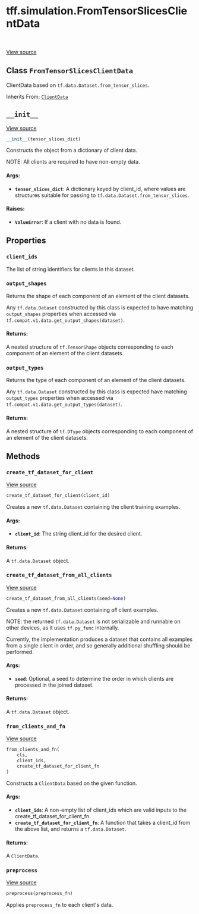 <div itemscope itemtype="http://developers.google.com/ReferenceObject">
<meta itemprop="name" content="tff.simulation.FromTensorSlicesClientData" />
<meta itemprop="path" content="Stable" />
<meta itemprop="property" content="client_ids"/>
<meta itemprop="property" content="output_shapes"/>
<meta itemprop="property" content="output_types"/>
<meta itemprop="property" content="__init__"/>
<meta itemprop="property" content="create_tf_dataset_for_client"/>
<meta itemprop="property" content="create_tf_dataset_from_all_clients"/>
<meta itemprop="property" content="from_clients_and_fn"/>
<meta itemprop="property" content="preprocess"/>
</div>

# tff.simulation.FromTensorSlicesClientData

<table class="tfo-notebook-buttons tfo-api" align="left">
</table>

<a target="_blank" href="http://github.com/tensorflow/federated/tree/master/tensorflow_federated/python/simulation/from_tensor_slices_client_data.py">View
source</a>

## Class `FromTensorSlicesClientData`

ClientData based on `tf.data.Dataset.from_tensor_slices`.

Inherits From: [`ClientData`](../../tff/simulation/ClientData.md)

<!-- Placeholder for "Used in" -->

<h2 id="__init__"><code>__init__</code></h2>

<a target="_blank" href="http://github.com/tensorflow/federated/tree/master/tensorflow_federated/python/simulation/from_tensor_slices_client_data.py">View
source</a>

```python
__init__(tensor_slices_dict)
```

Constructs the object from a dictionary of client data.

NOTE: All clients are required to have non-empty data.

#### Args:

*   <b>`tensor_slices_dict`</b>: A dictionary keyed by client_id, where values
    are structures suitable for passing to `tf.data.Dataset.from_tensor_slices`.

#### Raises:

*   <b>`ValueError`</b>: If a client with no data is found.

## Properties

<h3 id="client_ids"><code>client_ids</code></h3>

The list of string identifiers for clients in this dataset.

<h3 id="output_shapes"><code>output_shapes</code></h3>

Returns the shape of each component of an element of the client datasets.

Any `tf.data.Dataset` constructed by this class is expected to have matching
`output_shapes` properties when accessed via
`tf.compat.v1.data.get_output_shapes(dataset)`.

#### Returns:

A nested structure of `tf.TensorShape` objects corresponding to each component
of an element of the client datasets.

<h3 id="output_types"><code>output_types</code></h3>

Returns the type of each component of an element of the client datasets.

Any `tf.data.Dataset` constructed by this class is expected have matching
`output_types` properties when accessed via
`tf.compat.v1.data.get_output_types(dataset)`.

#### Returns:

A nested structure of `tf.DType` objects corresponding to each component of an
element of the client datasets.

## Methods

<h3 id="create_tf_dataset_for_client"><code>create_tf_dataset_for_client</code></h3>

<a target="_blank" href="http://github.com/tensorflow/federated/tree/master/tensorflow_federated/python/simulation/from_tensor_slices_client_data.py">View
source</a>

```python
create_tf_dataset_for_client(client_id)
```

Creates a new `tf.data.Dataset` containing the client training examples.

#### Args:

*   <b>`client_id`</b>: The string client_id for the desired client.

#### Returns:

A `tf.data.Dataset` object.

<h3 id="create_tf_dataset_from_all_clients"><code>create_tf_dataset_from_all_clients</code></h3>

<a target="_blank" href="http://github.com/tensorflow/federated/tree/master/tensorflow_federated/python/simulation/client_data.py">View
source</a>

```python
create_tf_dataset_from_all_clients(seed=None)
```

Creates a new `tf.data.Dataset` containing _all_ client examples.

NOTE: the returned `tf.data.Dataset` is not serializable and runnable on other
devices, as it uses `tf.py_func` internally.

Currently, the implementation produces a dataset that contains all examples from
a single client in order, and so generally additional shuffling should be
performed.

#### Args:

*   <b>`seed`</b>: Optional, a seed to determine the order in which clients are
    processed in the joined dataset.

#### Returns:

A `tf.data.Dataset` object.

<h3 id="from_clients_and_fn"><code>from_clients_and_fn</code></h3>

<a target="_blank" href="http://github.com/tensorflow/federated/tree/master/tensorflow_federated/python/simulation/client_data.py">View
source</a>

```python
from_clients_and_fn(
    cls,
    client_ids,
    create_tf_dataset_for_client_fn
)
```

Constructs a `ClientData` based on the given function.

#### Args:

*   <b>`client_ids`</b>: A non-empty list of client_ids which are valid inputs
    to the create_tf_dataset_for_client_fn.
*   <b>`create_tf_dataset_for_client_fn`</b>: A function that takes a client_id
    from the above list, and returns a `tf.data.Dataset`.

#### Returns:

A `ClientData`.

<h3 id="preprocess"><code>preprocess</code></h3>

<a target="_blank" href="http://github.com/tensorflow/federated/tree/master/tensorflow_federated/python/simulation/client_data.py">View
source</a>

```python
preprocess(preprocess_fn)
```

Applies `preprocess_fn` to each client's data.
